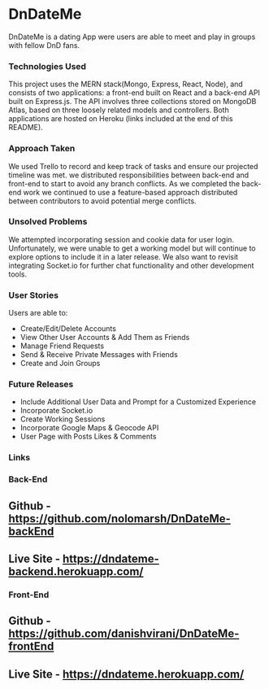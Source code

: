 # DnDateMe
DnDateMe is a dating App were users are able to meet and play in groups with fellow DnD fans.

### Technologies Used
This project uses the MERN stack(Mongo, Express, React, Node), and consists of two applications: a front-end built on React and a back-end API built on Express.js. The API involves three collections stored on MongoDB Atlas, based on three loosely related models and controllers. Both applications are hosted on Heroku (links included at the end of this README).

### Approach Taken
We used Trello to record and keep track of tasks and ensure our projected timeline was met. we distributed responsibilities between back-end and front-end to start to avoid any branch conflicts. As we completed the back-end work we continued to use a feature-based approach distributed between contributors to avoid potential merge conflicts.

### Unsolved Problems
We attempted incorporating session and cookie data for user login. Unfortunately, we were unable to get a working model but will continue to explore options to include it in a later release. We also want to revisit integrating Socket.io for further chat functionality and other development tools.  

### User Stories
Users are able to:
- Create/Edit/Delete Accounts
- View Other User Accounts & Add Them as Friends
- Manage Friend Requests
- Send & Receive Private Messages with Friends
- Create and Join Groups

### Future Releases
- Include Additional User Data and Prompt for a Customized Experience
- Incorporate Socket.io
- Create Working Sessions
- Incorporate Google Maps & Geocode API
- User Page with Posts Likes & Comments

### Links

### Back-End
## Github - https://github.com/nolomarsh/DnDateMe-backEnd
## Live Site - https://dndateme-backend.herokuapp.com/

### Front-End
## Github - https://github.com/danishvirani/DnDateMe-frontEnd
## Live Site - https://dndateme.herokuapp.com/

